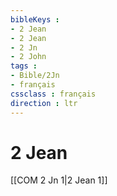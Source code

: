 ```yaml
---
bibleKeys : 
- 2 Jean
- 2 Jean
- 2 Jn
- 2 John
tags : 
- Bible/2Jn
- français
cssclass : français
direction : ltr
---
```


# 2 Jean

[[COM 2 Jn 1|2 Jean 1]]
